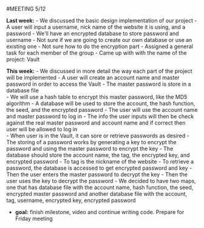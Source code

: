 #MEETING 5/12

**Last week:** 
	- We discussed the basic design implementation of our project
	- A user will input a username, nick name of the website it is using, and a password
	- We'll have an encrypted database to store password and username 
	- Not sure if we are going to create our own database or use an existing one
	- Not sure how to do the encryption part 
	- Assigned a general task for each member of the group
	- Came up with with the name of the project: Vault

**This week:** 
	- We discussed in more detail the way each part of the project will be implemented
	- A user will create an account name and master password in order to access the Vault 
	- The master password is store in a database file  
	- We will use a hash table to encrypt this master password, like the MD5 algorithm
	- A database will be used to store the account, the hash function, the seed, and the encrypted password
	- The user will use the account name and master password to log in 
	- The info the user inputs will then be check against the real master password and account name and if correct then user will be allowed to log in  
	- When user is in the Vault, it can sore or retrieve passwords as desired
	- The storing of a password works by generating a key to encrypt the password and using the master password to encrypt the key 
	- The database should store the account name, the tag, the encrypted key, and encrypted password
	- To tag is the nickname of the website 
	- To retrieve a password, the database is accessed to get encrypted password and key
	- Then the user enters the master password to decrypt the key 
	- Then the user uses the key to decrypt the password
	- We decided to have two maps, one that has database file with the account name, hash function, the seed, encrypted master password and another database file with the account, tag, username, encrypted key, encrypted password
	
  - **goal:** finish milestone, video and continue writing code. Prepare for Friday meeting 
